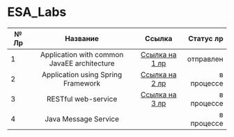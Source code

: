 # ESA_Labs

| № Лр  | Название      | Ссылка    | Статус лр|
|-------|:-------------:|:---------:|---------:|
|   1   |Application with common JavaEE architecture               |[Ссылка на 1 лр](https://github.com/WonMin13/ESA_Labs/tree/main/LR1_Dubman_Application%20with%20common%20JavaEE%20architecture)        |отправлен          |
|   2   |Application using Spring Framework               |[Ссылка на 2 лр](https://github.com/WonMin13/ESA_Labs/tree/main/LR2_Dubman_Application%20using%20Spring%20Framework)           |в процессе          |
|   3   |RESTful web-service               |[Ссылка на 3 лр](https://github.com/WonMin13/ESA_Labs/tree/main/LR3_Dubman__RESTful%20web-service)           |в процессе          |
|   4   |Java Message Service               |           |в процессе          |


